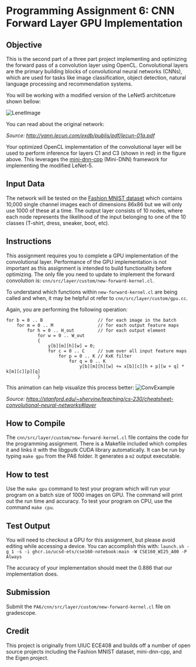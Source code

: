 # Programming Assignment 6: CNN Forward Layer GPU Implementation

## Objective

This is the second part of a three part project implementing and optimizing the forward pass of a convolution layer using OpenCL. Convolutional layers are the primary building blocks of convolutional neural networks (CNNs), which are used for tasks like image classification, object detection, natural language processing and recommendation systems. 

You will be working with a modified version of the LeNet5 architceture shown bellow:

![LenetImage](https://lh5.googleusercontent.com/84RlneM7JSDYDirUr_ceplL4G3-Peyq5dkLJTe2f-3Bj9KuWZjsH2A9Qq5PO5BRLrVfWGPnI3eQu8RkTPgyeUf9ZOWY9JbptVJy9LceAyHRn-O0kbzprx88yb82a5dnCR7EDP7n0)

You can read about the original network:

*Source: http://yann.lecun.com/exdb/publis/pdf/lecun-01a.pdf*

Your optimized OpenCL implementation of the convolutional layer will be used to perform inference for layers C1 and C3 (shown in red) in the figure above. This leverages the [mini-dnn-cpp](https://github.com/iamhankai/mini-dnn-cpp) (Mini-DNN) framework for implementing the modified LeNet-5.

## Input Data

The network will be tested on the [Fashion MNIST dataset](https://github.com/zalandoresearch/fashion-mnist) which contains 10,000 single channel images each of dimensions 86x86 but we will only use 1000 of these at a time. The output layer consists of 10 nodes, where each node represents the likelihood of the input belonging to one of the 10 classes (T-shirt, dress, sneaker, boot, etc).

## Instructions

This assignment requires you to complete a GPU implementation of the convolutional layer. Performance of the GPU implementation is not important as this assignment is intended to build functionality before optimizing. The only file you need to update to implement the forward convolution is:
`cnn/src/layer/custom/new-forward-kernel.cl`.

 To understand which functions within `new-forward-kernel.cl` are being called and when, it may be helpful ot refer to `cnn/src/layer/custom/gpu.cc`.

Again, you are performing the following operation:
```{.ruby}
for b = 0 .. B                     // for each image in the batch 
    for m = 0 .. M                 // for each output feature maps
        for h = 0 .. H_out         // for each output element
            for w = 0 .. W_out
            {
                y[b][m][h][w] = 0;
                for c = 0 .. C     // sum over all input feature maps
                    for p = 0 .. K // KxK filter
                        for q = 0 .. K
                            y[b][m][h][w] += x[b][c][h + p][w + q] * k[m][c][p][q]
            }
```
This animation can help visualize this process better:
![ConvExample](https://stanford.edu/~shervine/teaching/cs-230/illustrations/convolution-layer-a.png?1c517e00cb8d709baf32fc3d39ebae67)

*Source: https://stanford.edu/~shervine/teaching/cs-230/cheatsheet-convolutional-neural-networks#layer*

## How to Compile

The `cnn/src/layer/custom/new-forward-kernel.cl` file contains the code for the programming assignment. There is a Makefile included which compiles it and links it with the libgputk CUDA library automatically. It can be run by typing `make gpu` from the PA6 folder. It generates a `m2` output executable.

## How to test

Use the `make gpu` command to test your program which will run your program on a batch size of 1000 images on GPU. The command will print out the run time and accuracy. To test your program on CPU, use the command `make cpu`.

## Test Output 

You will need to checkout a GPU for this assignment, but please avoid editing while accessing a device. You can accomplish this with:
`launch.sh -g 1 -s -i ghcr.io/ucsd-ets/cse160-notebook:main -W CSE160_WI25_A00 -P Always`

The accuracy of your implementation should meet the 0.886 that our implementation does.

## Submission

Submit the `PA6/cnn/src/layer/custom/new-forward-kernel.cl` file on gradescope.

## Credit

This project is originally from UIUC ECE408 and builds off a number of open source projects including the Fashion MNIST dataset, mini-dnn-cpp, and the Eigen project.


